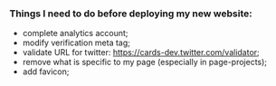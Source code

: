 ### Things I need to do before deploying my new website:
- complete analytics account;
- modify verification meta tag;
- validate URL for twitter: https://cards-dev.twitter.com/validator;
- remove what is specific to my page (especially in page-projects);
- add favicon;
